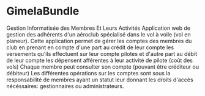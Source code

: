 # GimelaBundle
Gestion Informatisée des Membres Et Leurs Activités
Application web de gestion des adhérents d'un aéroclub spécialisé dans le vol à voile (vol en planeur).
Cette application permet de gérer les comptes des membres du club en prenant en compte d'une part au crédit de leur compte
les versements qu'ils effectuent sur leur compte pilotes et d'autre part au débit de leur compte 
les dépensent afférentes à leur activité de pilote (coût des vols)
Chaque membre peut consulter son compte (pouvant être créditeur ou débiteur)
Les différentes opérations sur les comptes sont sous la responsabilité de membres ayant
un statut leur donnant les droits d'accès nécéssaires: gestionnaires ou administrateurs.
